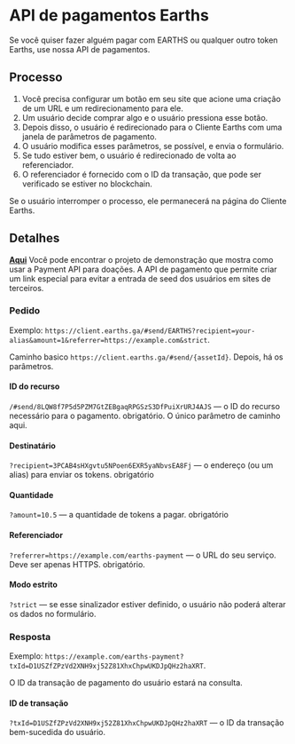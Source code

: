 # API de pagamentos Earths

Se você quiser fazer alguém pagar com EARTHS ou qualquer outro token Earths, use nossa API de pagamentos.

## Processo

1. Você precisa configurar um botão em seu site que acione uma criação de um URL e um redirecionamento para ele.
2. Um usuário decide comprar algo e o usuário pressiona esse botão.
3. Depois disso, o usuário é redirecionado para o Cliente Earths com uma janela de parâmetros de pagamento.
4. O usuário modifica esses parâmetros, se possível, e envia o formulário.
5. Se tudo estiver bem, o usuário é redirecionado de volta ao referenciador.
6. O referenciador é fornecido com o ID da transação, que pode ser verificado se estiver no blockchain.

Se o usuário interromper o processo, ele permanecerá na página do Cliente Earths.

## Detalhes

[**Aqui**](https://demo.earths.ga/payment-api) Você pode encontrar o projeto de demonstração que mostra como usar a Payment API para doações. A API de pagamento que permite criar um link especial para evitar a entrada de seed dos usuários em sites de terceiros.

### Pedido

Exemplo: `https://client.earths.ga/#send/EARTHS?recipient=your-alias&amount=1&referrer=https://example.com&strict`.

Caminho basico `https://client.earths.ga/#send/{assetId}`. Depois, há os parâmetros.

#### ID do recurso

`/#send/8LQW8f7P5d5PZM7GtZEBgaqRPGSzS3DfPuiXrURJ4AJS` — o ID do recurso necessário para o pagamento. obrigatório. O único parâmetro de caminho aqui.

#### Destinatário

`?recipient=3PCAB4sHXgvtu5NPoen6EXR5yaNbvsEA8Fj` — o endereço \(ou um alias\) para enviar os tokens. obrigatório

#### Quantidade

`?amount=10.5` — a quantidade de tokens a pagar. obrigatório

#### Referenciador

`?referrer=https://example.com/earths-payment` — o URL do seu serviço. Deve ser apenas HTTPS. obrigatório.

#### Modo estrito

`?strict` — se esse sinalizador estiver definido, o usuário não poderá alterar os dados no formulário.

### Resposta

Exemplo: `https://example.com/earths-payment?txId=D1USZfZPzVd2XNH9xj52Z81XhxChpwUKDJpQHz2haXRT`.

O ID da transação de pagamento do usuário estará na consulta.

#### ID de transação

`?txId=D1USZfZPzVd2XNH9xj52Z81XhxChpwUKDJpQHz2haXRT` — o ID da transação bem-sucedida do usuário.

